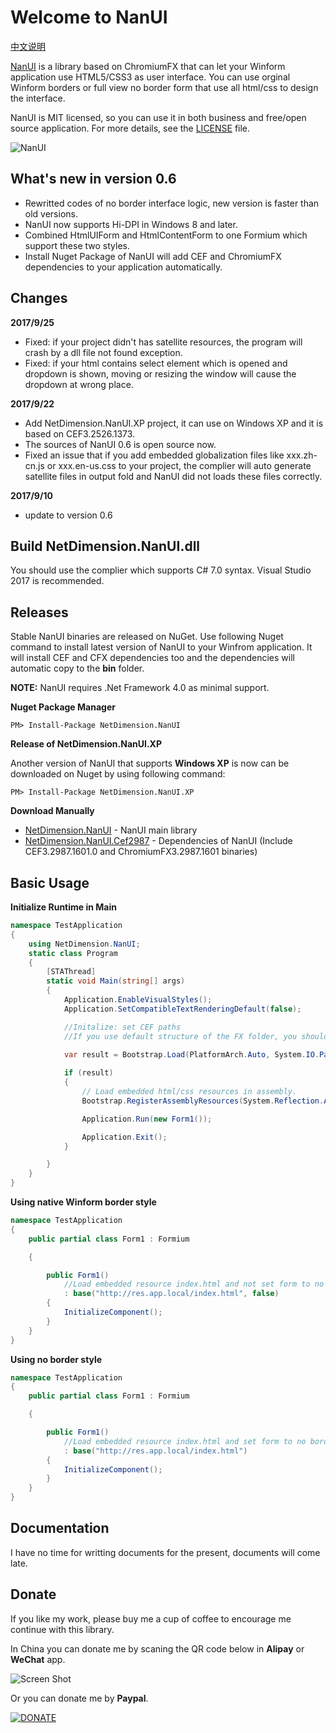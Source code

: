 # Welcome to NanUI

[中文说明](https://github.com/NetDimension/NanUI/wiki/%E4%B8%AD%E6%96%87%E8%AF%B4%E6%98%8E)

[NanUI](http://netdimension.github.io/NanUI/) is a library based on ChromiumFX that can let your Winform application use HTML5/CSS3 as user interface. You can use orginal Winform borders or full view no border form that use all html/css to design the interface.

NanUI is MIT licensed, so you can use it in both business and free/open source application. For more details, see the [LICENSE](https://github.com/NetDimension/NanUI/blob/master/LICENSE) file.

![NanUI](http://images2015.cnblogs.com/blog/352785/201605/352785-20160518180435701-1461536015.png)


## What's new in version 0.6

- Rewritted codes of no border interface logic, new version is faster than old versions.
- NanUI now supports Hi-DPI in Windows 8 and later.
- Combined HtmlUIForm and HtmlContentForm to one Formium which support these two styles.
- Install Nuget Package of NanUI will add CEF and ChromiumFX dependencies to your application automatically.

## Changes
**2017/9/25**
- Fixed: if your project didn't has satellite resources, the program will crash by a dll file not found exception.
- Fixed: if your html contains select element which is opened and dropdown is shown, moving or resizing the window will cause the dropdown at wrong place.

**2017/9/22**
- Add NetDimension.NanUI.XP project, it can use on Windows XP and it is based on CEF3.2526.1373.
- The sources of NanUI 0.6 is open source now.
- Fixed an issue that if you add embedded globalization files like xxx.zh-cn.js or xxx.en-us.css to your project, the complier will auto generate satellite files in output fold and NanUI did not loads these files correctly.

**2017/9/10**
- update to version 0.6

## Build NetDimension.NanUI.dll

You should use the complier which supports C# 7.0 syntax. Visual Studio 2017 is recommended.

## Releases
Stable NanUI binaries are released on NuGet. Use following Nuget command to install latest version of NanUI to your Winfrom application. It will install CEF and CFX dependencies too and the dependencies will automatic copy to the **bin** folder.

**NOTE:** NanUI requires .Net Framework 4.0 as minimal support.

**Nuget Package Manager**
```
PM> Install-Package NetDimension.NanUI
```

**Release of NetDimension.NanUI.XP**

Another version of NanUI that supports **Windows XP** is now can be downloaded on Nuget by using following command:
```
PM> Install-Package NetDimension.NanUI.XP
```



**Download Manually**
- [NetDimension.NanUI](https://www.nuget.org/packages/NetDimension.NanUI/) - NanUI main library
- [NetDimension.NanUI.Cef2987](https://www.nuget.org/packages/NetDimension.NanUI.Cef2987/) - Dependencies of NanUI (Include CEF3.2987.1601.0 and ChromiumFX3.2987.1601 binaries)




## Basic Usage

**Initialize Runtime in Main**
```C#
namespace TestApplication
{
	using NetDimension.NanUI;
	static class Program
	{
		[STAThread]
		static void Main(string[] args)
		{
			Application.EnableVisualStyles();
			Application.SetCompatibleTextRenderingDefault(false);

			//Initalize: set CEF paths
			//If you use default structure of the FX folder, you should provide paths of fx folder, resources folder and locales folder.

			var result = Bootstrap.Load(PlatformArch.Auto, System.IO.Path.Combine(Application.StartupPath, "fx"), System.IO.Path.Combine(Application.StartupPath, "fx\\Resources"), System.IO.Path.Combine(Application.StartupPath, "fx\\Resources\\locales"));
			
			if (result)
			{
				// Load embedded html/css resources in assembly.
				Bootstrap.RegisterAssemblyResources(System.Reflection.Assembly.GetExecutingAssembly());

				Application.Run(new Form1());

				Application.Exit();
			}

		}
	}
}

```


**Using native Winform border style**
```C#
namespace TestApplication
{
	public partial class Form1 : Formium

	{

		public Form1()
			//Load embedded resource index.html and not set form to no border style by the second parameter.
			: base("http://res.app.local/index.html", false)
		{
			InitializeComponent();
		}
	}
}
```

**Using no border style**
```C#
namespace TestApplication
{
	public partial class Form1 : Formium

	{

		public Form1()
			//Load embedded resource index.html and set form to no border style by igrone the second parameter or set it to true.
			: base("http://res.app.local/index.html")
		{
			InitializeComponent();
		}
	}
}
```

## Documentation

I have no time for writting documents for the present, documents will come late.


## Donate

If you like my work, please buy me a cup of coffee to encourage me continue with this library. 

In China you can donate me by scaning the QR code below in **Alipay** or **WeChat** app.

![Screen Shot](http://www.ohtrip.cn/media/beg_with_border.png)

Or you can donate me by **Paypal**.

[![DONATE](http://www.ohtrip.cn/media/PayPal-donate-button.png)](https://www.paypal.me/mrjson)

